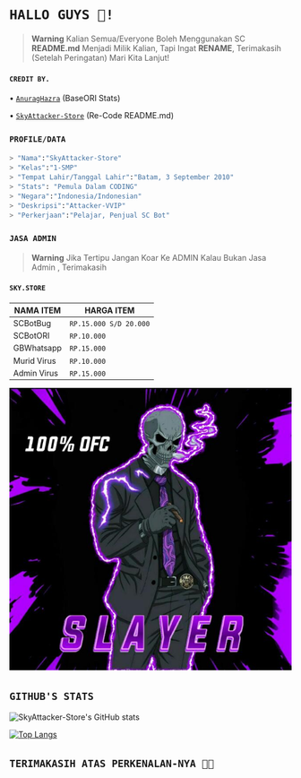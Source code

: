 # ```HALLO GUYS 👋!```
> **Warning** Kalian Semua/Everyone Boleh Menggunakan SC **README.md**
Menjadi Milik Kalian, Tapi Ingat **RENAME**, Terimakasih (Setelah Peringatan)
Mari Kita Lanjut!

#### ```CREDIT BY.```
• [`AnuragHazra`](https://github.com/anuraghazra) (BaseORI Stats)

• [`SkyAttacker-Store`](https://github.com/SkyAtttacker-Store) (Re-Code README.md)

### ```PROFILE/DATA```
```bash
> "Nama":"SkyAttacker-Store"
> "Kelas":"1-SMP"
> "Tempat Lahir/Tanggal Lahir":"Batam, 3 September 2010"
> "Stats": "Pemula Dalam CODING"
> "Negara":"Indonesia/Indonesian"
> "Deskripsi":"Attacker-VVIP"
> "Perkerjaan":"Pelajar, Penjual SC Bot"
```
### ```JASA ADMIN```
> **Warning** Jika Tertipu Jangan Koar Ke ADMIN Kalau Bukan Jasa Admin
, Terimakasih
#### ```SKY.STORE```
|NAMA ITEM|HARGA ITEM|
|---------|----------|
|SCBotBug|```RP.15.000 S/D 20.000```|
|SCBotORI|```RP.10.000```|
|GBWhatsapp|```RP.15.000```|
|Murid Virus|```RP.10.000```|
|Admin Virus|```RP.15.000```|



![Download SkyStore](https://github.com/SkyAttacker-Store/SkyAttacker-Store/blob/main/SkyStore.jpg)
## ```GITHUB'S STATS```
![SkyAttacker-Store's GitHub stats](https://github-readme-stats.vercel.app/api?username=SkyAttacker-Store&include_all_commits=true)

[![Top Langs](https://github-readme-stats.vercel.app/api/top-langs/?username=SkyAttacker-Store&layout=compact)](https://github.com/anuraghazra/github-readme-stats)

## ```TERIMAKASIH ATAS PERKENALAN-NYA 👋😎```
